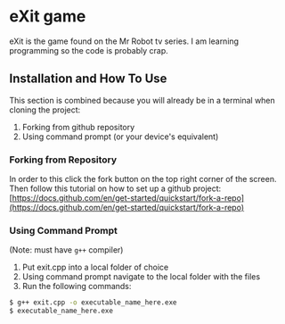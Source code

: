 # eXit game
eXit is the game found on the Mr Robot tv series. 
I am learning programming so the code is probably crap.

## Installation and How To Use

This section is combined because you will already be in a terminal when cloning the project:
1. Forking from github repository
2. Using command prompt (or your device's equivalent)

### Forking from Repository

In order to this click the fork button on the top right corner of the screen. Then follow this tutorial on how to set up a github project:
[https://docs.github.com/en/get-started/quickstart/fork-a-repo](https://docs.github.com/en/get-started/quickstart/fork-a-repo)

### Using Command Prompt

(Note: must have `g++` compiler)

1. Put exit.cpp into a local folder of choice
2. Using command prompt navigate to the local folder with the files
3. Run the following commands:

```bash
$ g++ exit.cpp -o executable_name_here.exe
$ executable_name_here.exe
```

